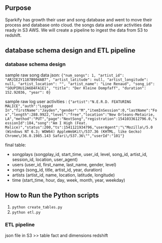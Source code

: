 ## Purpose
Sparkify has growth their user and song database and went to move their process and database onto cloud.
the songs data and user activities data ready in S3 AWS. We will create a pipeline to ingest the data from S3 to redshift.

## database schema design and ETL pipeline
### database schema design
sample raw song data json:
```{"num_songs": 1, "artist_id": "ARJIE2Y1187B994AB7", "artist_latitude": null, "artist_longitude": null, "artist_location": "", "artist_name": "Line Renaud", "song_id": "SOUPIRU12A6D4FA1E1", "title": "Der Kleine Dompfaff", "duration": 152.92036, "year": 0}```

sample raw log user activities :
`{"artist":"N.E.R.D. FEATURING MALICE","auth":"Logged In","firstName":"Jayden","gender":"M","itemInSession":0,"lastName":"Fox","length":288.9922,"level":"free","location":"New Orleans-Metairie, LA","method":"PUT","page":"NextSong","registration":1541033612796.0,"sessionId":184,"song":"Am I High (Feat. Malice)","status":200,"ts":1541121934796,"userAgent":"\"Mozilla\/5.0 (Windows NT 6.3; WOW64) AppleWebKit\/537.36 (KHTML, like Gecko) Chrome\/36.0.1985.143 Safari\/537.36\"","userId":"101"}`

final table:
- songplays (songplay_id, start_time, user_id, level, song_id, artist_id, session_id, location, user_agent)
- users (user_id, first_name, last_name, gender, level)
- songs (song_id, title, artist_id, year, duration)
- artists (artist_id, name, location, latitude, longitude)
- time (start_time, hour, day, week, month, year, weekday) 


 ## How to Run the Python scripts
1. `python create_tables.py`
2. `python etl.py`

### ETL pipeline

json file in S3 >> table fact and dimensions redshift
